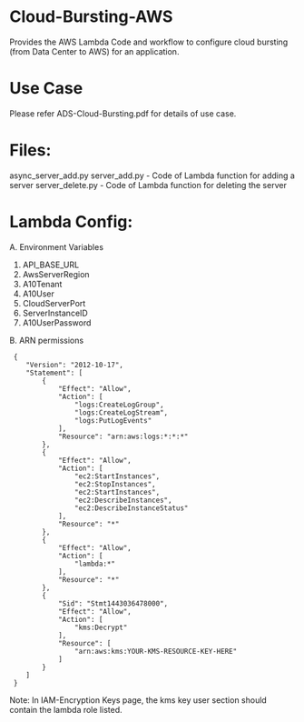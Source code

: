 # Cloud-Bursting-AWS
Provides the AWS Lambda Code and workflow to configure cloud bursting (from Data Center to AWS) for an application.

Use Case
========

Please refer ADS-Cloud-Bursting.pdf for details of use case.

Files:
=====

async_server_add.py
server_add.py - Code of Lambda function for adding a server
server_delete.py - Code of Lambda function for deleting the server

Lambda Config:
=============

A. Environment Variables

 1. API_BASE_URL
 2. AwsServerRegion
 3. A10Tenant
 4. A10User
 5. CloudServerPort
 6. ServerInstanceID
 7. A10UserPassword

B. ARN permissions
```
 {
    "Version": "2012-10-17",
    "Statement": [
        {
            "Effect": "Allow",
            "Action": [
                "logs:CreateLogGroup",
                "logs:CreateLogStream",
                "logs:PutLogEvents"
            ],
            "Resource": "arn:aws:logs:*:*:*"
        },
        {
            "Effect": "Allow",
            "Action": [
                "ec2:StartInstances",
                "ec2:StopInstances",
                "ec2:StartInstances",
                "ec2:DescribeInstances",
                "ec2:DescribeInstanceStatus"
            ],
            "Resource": "*"
        },
        {
            "Effect": "Allow",
            "Action": [
                "lambda:*"
            ],
            "Resource": "*"
        },
        {
            "Sid": "Stmt1443036478000",
            "Effect": "Allow",
            "Action": [
                "kms:Decrypt"
            ],
            "Resource": [
                "arn:aws:kms:YOUR-KMS-RESOURCE-KEY-HERE"
            ]
        }
    ]
 }
```

 Note: In IAM-Encryption Keys page, the kms key user section should contain the lambda role listed.
